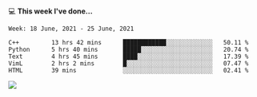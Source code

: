 💻 **This week I've done...**

<!--START_SECTION:waka-->
```text
Week: 18 June, 2021 - 25 June, 2021

C++         13 hrs 42 mins      ████████████░░░░░░░░░░░░░   50.11 % 
Python      5 hrs 40 mins       █████░░░░░░░░░░░░░░░░░░░░   20.74 % 
Text        4 hrs 45 mins       ████░░░░░░░░░░░░░░░░░░░░░   17.39 % 
VimL        2 hrs 2 mins        █░░░░░░░░░░░░░░░░░░░░░░░░   07.47 % 
HTML        39 mins             ░░░░░░░░░░░░░░░░░░░░░░░░░   02.41 %
```
<!--END_SECTION:waka-->

![](https://hits.seeyoufarm.com/api/count/incr/badge.svg?url=https%3A%2F%2Fgithub.com%2Fkuanhungchen&count_bg=%2379C83D&title_bg=%23555555&icon=github.svg&icon_color=%23E7E7E7&title=hits&edge_flat=false)
